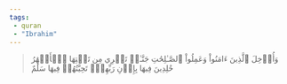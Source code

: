 ```yaml
---
tags: 
 - quran 
 - "Ibrahim"
---
```


> وَأُدۡخِلَ ٱلَّذِينَ ءَامَنُواْ وَعَمِلُواْ ٱلصَّـٰلِحَٰتِ جَنَّـٰتٖ تَجۡرِي مِن تَحۡتِهَا ٱلۡأَنۡهَٰرُ خَٰلِدِينَ فِيهَا بِإِذۡنِ رَبِّهِمۡۖ تَحِيَّتُهُمۡ فِيهَا سَلَٰمٌ
